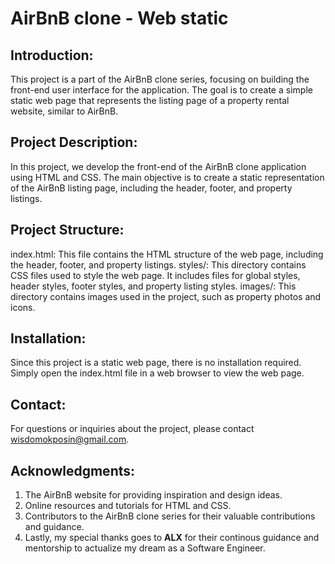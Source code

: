 #  AirBnB clone - Web static
## Introduction:
This project is a part of the AirBnB clone series, focusing on building the front-end user interface for the application. The goal is to create a simple static web page that represents the listing page of a property rental website, similar to AirBnB.

## Project Description:
In this project, we develop the front-end of the AirBnB clone application using HTML and CSS. The main objective is to create a static representation of the AirBnB listing page, including the header, footer, and property listings.

## Project Structure:

index.html: This file contains the HTML structure of the web page, including the header, footer, and property listings.
styles/: This directory contains CSS files used to style the web page. It includes files for global styles, header styles, footer styles, and property listing styles.
images/: This directory contains images used in the project, such as property photos and icons.

## Installation:
Since this project is a static web page, there is no installation required. Simply open the index.html file in a web browser to view the web page.

## Contact:
For questions or inquiries about the project, please contact wisdomokposin@gmail.com.

## Acknowledgments:

1. The AirBnB website for providing inspiration and design ideas.
2. Online resources and tutorials for HTML and CSS.
3. Contributors to the AirBnB clone series for their valuable contributions and guidance.
4. Lastly, my special thanks goes to <b>ALX</b> for their continous guidance and mentorship to actualize my dream as a Software Engineer.
